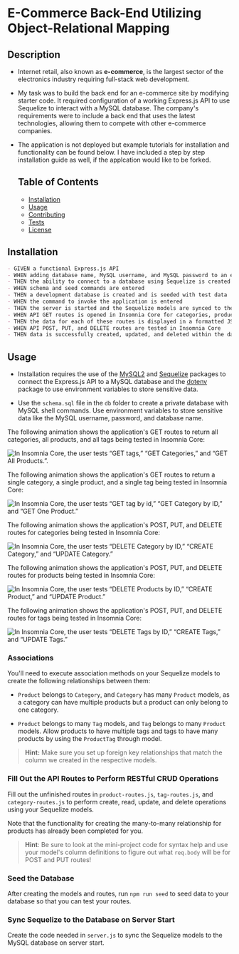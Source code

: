 # E-Commerce Back-End Utilizing Object-Relational Mapping

## Description
- Internet retail, also known as **e-commerce**, is the largest sector of the electronics industry requiring full-stack web development. 
- My task was to build the back end for an e-commerce site by modifying starter code. It required configuration of a working Express.js API to use Sequelize to interact with a MySQL database. The company's requirements were to include a back end that uses the latest technologies, allowing them to compete with other e-commerce companies. 
- The application is not deployed but example tutorials for installation and functionality can be found below. I have included a step by step installation guide as well, if the applcation would like to be forked. 


  ## Table of Contents
  * [Installation](#installation)
  * [Usage](#usage)
  * [Contributing](#contributing)
  * [Tests](#tests)
  * [License](#license)


## Installation

```md
- GIVEN a functional Express.js API
- WHEN adding database name, MySQL username, and MySQL password to an environment variable file
- THEN the ability to connect to a database using Sequelize is created
- WHEN schema and seed commands are entered
- THEN a development database is created and is seeded with test data
- WHEN the command to invoke the application is entered
- THEN the server is started and the Sequelize models are synced to the MySQL database
- WHEN API GET routes is opened in Insomnia Core for categories, products, or tags
- THEN the data for each of these routes is displayed in a formatted JSON
- WHEN API POST, PUT, and DELETE routes are tested in Insomnia Core
- THEN data is successfully created, updated, and deleted within the database
```

## Usage

- Installation requires the use of the [MySQL2](https://www.npmjs.com/package/mysql2) and [Sequelize](https://www.npmjs.com/package/sequelize) packages to connect the Express.js API to a MySQL database and the [dotenv](https://www.npmjs.com/package/dotenv) package to use environment variables to store sensitive data.

- Use the `schema.sql` file in the `db` folder to create a private database with MySQL shell commands. Use environment variables to store sensitive data like the MySQL username, password, and database name.



The following animation shows the application's GET routes to return all categories, all products, and all tags being tested in Insomnia Core:

![In Insomnia Core, the user tests “GET tags,” “GET Categories,” and “GET All Products.”.](./images/GET-cpt.gif)

The following animation shows the application's GET routes to return a single category, a single product, and a single tag being tested in Insomnia Core:

![In Insomnia Core, the user tests “GET tag by id,” “GET Category by ID,” and “GET One Product.”](./images/GET-single.gif)

The following animation shows the application's POST, PUT, and DELETE routes for categories being tested in Insomnia Core:

![In Insomnia Core, the user tests “DELETE Category by ID,” “CREATE Category,” and “UPDATE Category.”](./images/POST-category-orm.gif)

The following animation shows the application's POST, PUT, and DELETE routes for products being tested in Insomnia Core:

![In Insomnia Core, the user tests “DELETE Products by ID,” “CREATE Product,” and “UPDATE Product.”](./images/POST-prod.gif)

The following animation shows the application's POST, PUT, and DELETE routes for tags being tested in Insomnia Core:

![In Insomnia Core, the user tests “DELETE Tags by ID,” “CREATE Tags,” and “UPDATE Tags.”](./images/POST-tags.gif)


### Associations

You'll need to execute association methods on your Sequelize models to create the following relationships between them:

* `Product` belongs to `Category`, and `Category` has many `Product` models, as a category can have multiple products but a product can only belong to one category.

* `Product` belongs to many `Tag` models, and `Tag` belongs to many `Product` models. Allow products to have multiple tags and tags to have many products by using the `ProductTag` through model.

> **Hint:** Make sure you set up foreign key relationships that match the column we created in the respective models.

### Fill Out the API Routes to Perform RESTful CRUD Operations

Fill out the unfinished routes in `product-routes.js`, `tag-routes.js`, and `category-routes.js` to perform create, read, update, and delete operations using your Sequelize models.

Note that the functionality for creating the many-to-many relationship for products has already been completed for you.

> **Hint**: Be sure to look at the mini-project code for syntax help and use your model's column definitions to figure out what `req.body` will be for POST and PUT routes!

### Seed the Database

After creating the models and routes, run `npm run seed` to seed data to your database so that you can test your routes.

### Sync Sequelize to the Database on Server Start

Create the code needed in `server.js` to sync the Sequelize models to the MySQL database on server start.

